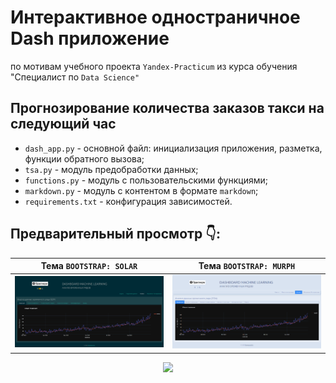# Интерактивное одностраничное Dash приложение
по мотивам учебного проекта `Yandex-Practicum` из курса обучения "Специалист по `Data Science"`
## Прогнозирование количества заказов такси на следующий час
- `dash_app.py` - основной файл: инициализация приложения, разметка, функции обратного вызова;
- `tsa.py` - модуль предобработки данных;
- `functions.py` - модуль с пользовательскими функциями;
- `markdown.py` - модуль с контентом в формате `markdown`;
- `requirements.txt` - конфигурация зависимостей.

## Предварительный просмотр 👇:

| Тема `BOOTSTRAP: SOLAR` | Тема `BOOTSTRAP: MURPH` |
|------------------|----------------------|
| ![image](https://github.com/UsilaDobry/Time_Series_Dash_app/blob/master/assets/preview_tsa_dash_1_solar.png) | ![image](https://github.com/UsilaDobry/Time_Series_Dash_app/blob/master/assets/preview_tsa_dash_1_murph.png) |



<div id="header" align="center">
  <img src="https://media.giphy.com/media/gjrYDwbjnK8x36xZIO/giphy.gif" width="100"/>
</div>

